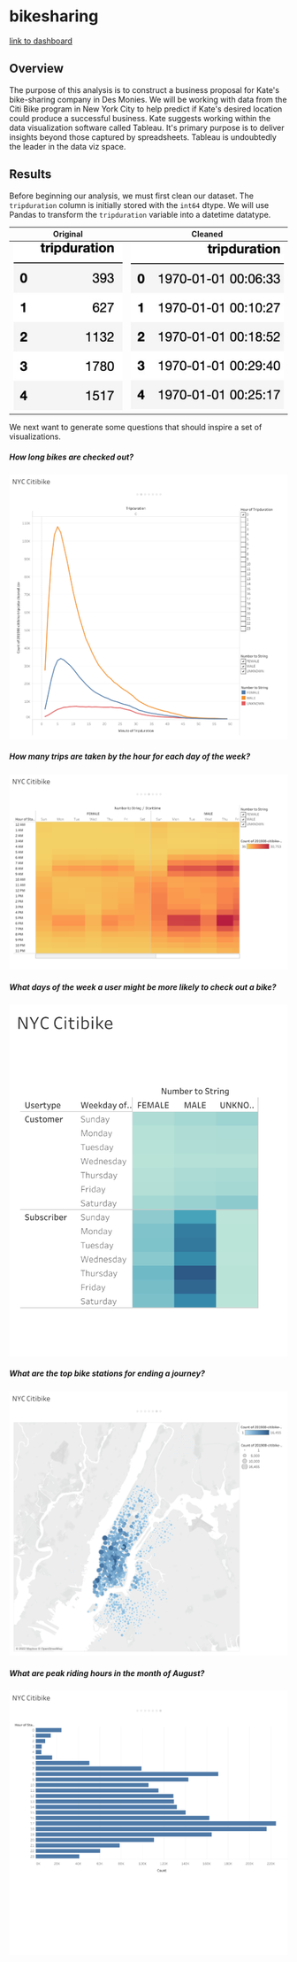 # bikesharing

[link to dashboard](https://public.tableau.com/app/profile/nate.lewis5231/viz/NYCCitibikeAnalysis_16496318863460/NYCCitibike?publish=yes)

## Overview

The purpose of this analysis is to construct a business proposal for Kate's bike-sharing company in Des Monies. We will be working with data from the Citi Bike program in New York City to help predict if Kate's desired location could produce a successful business. Kate suggests working within the data visualization software called Tableau. It's primary purpose is to deliver insights beyond those captured by spreadsheets. Tableau is undoubtedly the leader in the data viz space.

## Results

Before beginning our analysis, we must first clean our dataset. The `tripduration` column is initially stored with the `int64` dtype. We will use Pandas to transform the `tripduration` variable into a datetime datatype.

Original           |  Cleaned
:-------------------------:|:-------------------------:
![dataframe](Resources/dataframe-2.jpeg)|![dataframe-cleaned](Resources/dataframe-cleaned-2.jpeg)

We next want to generate some questions that should inspire a set of visualizations.

##### How long bikes are checked out?

![checkout-times-for-users](Resources/checkout-times-for-users.png)

##### How many trips are taken by the hour for each day of the week?

![trips-by-gender-weekday-per-hour](Resources/trips-by-gender-weekday-per-hour.png)

##### What days of the week a user might be more likely to check out a bike?

![user-trips-by-gender](Resources/user-trips-by-gender.png)

##### What are the top bike stations for ending a journey?

![top-ending-locations](Resources/top-ending-locations.png)

##### What are peak riding hours in the month of August?

![august-peak-hours](Resources/august-peak-hours.png)

